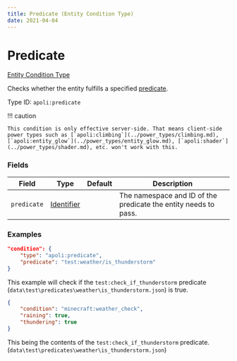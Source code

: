 ```yaml
---
title: Predicate (Entity Condition Type)
date: 2021-04-04
---
```


# Predicate

[Entity Condition Type](../entity_condition_types.md)

Checks whether the entity fulfills a specified [predicate](https://minecraft.gamepedia.com/Predicate).

Type ID: `apoli:predicate`

!!! caution

    This condition is only effective server-side. That means client-side power types such as [`apoli:climbing`](../power_types/climbing.md), [`apoli:entity_glow`](../power_types/entity_glow.md), [`apoli:shader`](../power_types/shader.md), etc. won't work with this.

### Fields

| Field       | Type                                      | Default | Description                                                     |
| ----------- | ----------------------------------------- | ------- | --------------------------------------------------------------- |
| `predicate` | [Identifier](../data_types/identifier.md) |         | The namespace and ID of the predicate the entity needs to pass. |

### Examples

```json
"condition": {
    "type": "apoli:predicate",
    "predicate": "test:weather/is_thunderstorm"
}
```

This example will check if the `test:check_if_thunderstorm` predicate (`data\test\predicates\weather\is_thunderstorm.json`) is true.
<br>

```json
{
	"condition": "minecraft:weather_check",
	"raining": true,
	"thundering": true
}
```

This being the contents of the `test:check_if_thunderstorm` predicate. (`data\test\predicates\weather\is_thunderstorm.json`)
